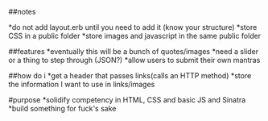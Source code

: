 ##notes

*do not add layout.erb until you need to add it (know your structure)
*store CSS in a public folder
*store images and javascript in the same public folder

##features
*eventually this will be a bunch of quotes/images
*need a slider or a thing to step through (JSON?)
*allow users to submit their own mantras

##how do i
*get a header that passes links(calls an HTTP method)
*store the information I want to use in links/images

#purpose
*solidify competency in HTML, CSS and basic JS and Sinatra
*build something for fuck's sake
